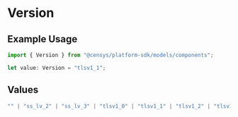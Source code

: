 # Version

## Example Usage

```typescript
import { Version } from "@censys/platform-sdk/models/components";

let value: Version = "tlsv1_1";
```

## Values

```typescript
"" | "ss_lv_2" | "ss_lv_3" | "tlsv1_0" | "tlsv1_1" | "tlsv1_2" | "tlsv1_3" | "dtlsv1_0" | "dtlsv1_2" | "dtlsv1_3"
```